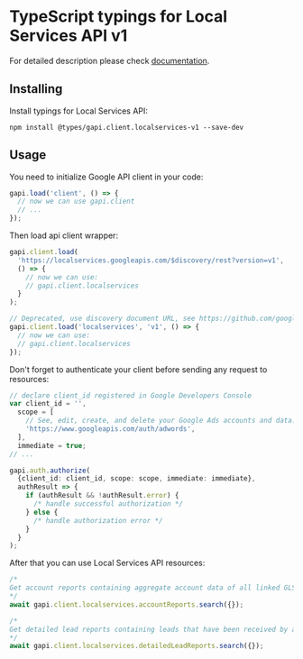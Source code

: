 # TypeScript typings for Local Services API v1

For detailed description please check [documentation](https://ads.google.com/local-services-ads/).

## Installing

Install typings for Local Services API:

```
npm install @types/gapi.client.localservices-v1 --save-dev
```

## Usage

You need to initialize Google API client in your code:

```typescript
gapi.load('client', () => {
  // now we can use gapi.client
  // ...
});
```

Then load api client wrapper:

```typescript
gapi.client.load(
  'https://localservices.googleapis.com/$discovery/rest?version=v1',
  () => {
    // now we can use:
    // gapi.client.localservices
  }
);
```

```typescript
// Deprecated, use discovery document URL, see https://github.com/google/google-api-javascript-client/blob/master/docs/reference.md#----gapiclientloadname----version----callback--
gapi.client.load('localservices', 'v1', () => {
  // now we can use:
  // gapi.client.localservices
});
```

Don't forget to authenticate your client before sending any request to resources:

```typescript
// declare client_id registered in Google Developers Console
var client_id = '',
  scope = [
    // See, edit, create, and delete your Google Ads accounts and data.
    'https://www.googleapis.com/auth/adwords',
  ],
  immediate = true;
// ...

gapi.auth.authorize(
  {client_id: client_id, scope: scope, immediate: immediate},
  authResult => {
    if (authResult && !authResult.error) {
      /* handle successful authorization */
    } else {
      /* handle authorization error */
    }
  }
);
```

After that you can use Local Services API resources: <!-- TODO: make this work for multiple namespaces -->

```typescript
/*
Get account reports containing aggregate account data of all linked GLS accounts. Caller needs to provide their manager customer id and the associated auth credential that allows them read permissions on their linked accounts.
*/
await gapi.client.localservices.accountReports.search({});

/*
Get detailed lead reports containing leads that have been received by all linked GLS accounts. Caller needs to provide their manager customer id and the associated auth credential that allows them read permissions on their linked accounts.
*/
await gapi.client.localservices.detailedLeadReports.search({});
```
